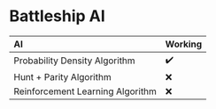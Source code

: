# Battleship AI

AI | Working |
:------------ | :-------------|
Probability Density Algorithm | :heavy_check_mark: |
Hunt + Parity Algorithm | :x: |
Reinforcement Learning Algorithm | :x: |
